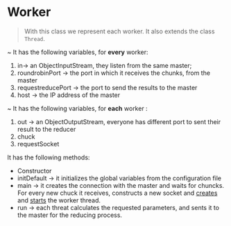 # Worker
> With this class we represent each worker. It also extends the class `Thread`. 

~ It has the following variables, for **every** worker:
1. in-> an  ObjectInputStream, they listen from the same master;
2. roundrobinPort -> the port in which it receives the chunks, from the master
3. requestreducePort -> the port to send the results to the master 
4. host -> the IP address of the master

~ It has the following variables, for **each** worker :
1. out -> an  ObjectOutputStream, everyone has different port to sent their result to the reducer
2. chuck 
3. requestSocket

It has the following methods:
- <a> Constructor </a>
- <a> initDefault </a> -> it initializes the global variables from the configuration file 
- <a> main </a> -> it creates the connection with the master and waits for chuncks. For every new chuck it receives, constructs a new socket and <u>creates</u> and <u>starts</u> the worker thread.
- <a>run</a> -> each threat calculates the requested parameters, and sents it to the master for the reducing process. 

